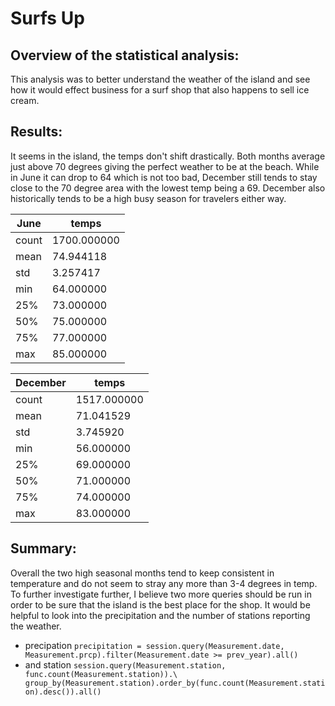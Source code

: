 # Surfs Up
## Overview of the statistical analysis:

This analysis was to better understand the weather of the island and see how it would effect business for a surf shop that also happens to sell ice cream.

## Results:
It seems in the island, the temps don't shift drastically. Both months average just above 70 degrees giving the perfect weather to be at the beach. While in June it can drop to 64 which is not too bad, December still tends to stay close to the 70 degree area with the lowest temp being a 69. December also historically tends to be a high busy season for travelers either way.

|June|temps|
|----|-----|
|count|1700.000000|
|mean|74.944118|
|std|3.257417|
|min|64.000000|
|25%|73.000000|
|50%|75.000000|
|75%|77.000000|
|max|85.000000|


|December|temps|
|--------|-------|
|count|1517.000000|
|mean|71.041529|
|std|3.745920|
|min|56.000000|
|25%|69.000000|
|50%|71.000000|
|75%|74.000000|
|max|83.000000|

## Summary:
Overall the two high seasonal months tend to keep consistent in temperature and do not seem to stray any more than 3-4 degrees in temp. To further investigate further, I believe two more queries should be run in order to be sure that the island is the best place for the shop. It would be helpful to look into the precipitation and the number of stations reporting the weather.
- precipation
`precipitation = session.query(Measurement.date, Measurement.prcp).filter(Measurement.date >= prev_year).all()`
- and station
`session.query(Measurement.station, func.count(Measurement.station)).\
group_by(Measurement.station).order_by(func.count(Measurement.station).desc()).all()`
